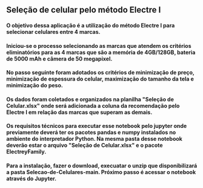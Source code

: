 ## Seleção de celular pelo método Electre I

#### O objetivo dessa aplicação é a utilização do método Electre I para selecionar celulares entre 4 marcas.

#### Iniciou-se o processo selecionando as marcas que atendem os critérios eliminatórios para as 4 marcas que são a memória de 4GB/128GB, bateria de 5000 mAh e câmera de 50 megapixel.

#### No passo seguinte foram adotados os critérios de minimização de preço, minimização de espessura do celular, maximização do tamanho da tela e minimização do peso.

#### Os dados foram coletados e organizados na planilha "Seleção de Celular.xlsx" onde será adicionada a coluna da recomendação pelo Electre I em relação das marcas que superam as demais.

#### Os requisitos técnicos para executar esse notebook pelo jupyter onde previamente deverá ter os pacotes pandas e numpy instalados no ambiente do interpretador Python. Na mesma pasta desse notebook deverão estar o arquivo "Seleção de Celular.xlsx" e o pacote ElectreyFamily.

#### Para a instalação, fazer o download, execuatar o unzip que disponibilizará a pasta Selecao-de-Celulares-main. Próximo passo é acessar o notebook através do Jupyter.
